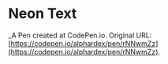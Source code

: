 # Neon Text
 _A Pen created at CodePen.io. Original URL: [https://codepen.io/alphardex/pen/rNNwmZz](https://codepen.io/alphardex/pen/rNNwmZz).

 